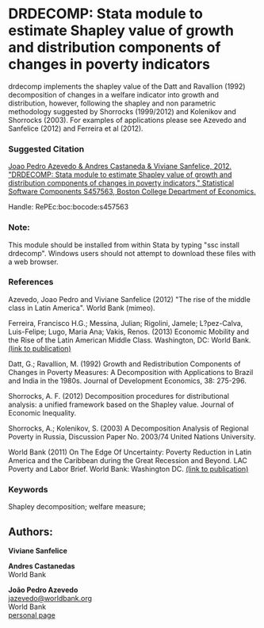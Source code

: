 ﻿# DRDECOMP: Stata module to estimate Shapley value of growth and distribution components of changes in poverty indicators

drdecomp implements the shapley value of the Datt and Ravallion (1992) decomposition of changes in a welfare indicator into growth and distribution, however, following the shapley and non parametric methodology suggested by Shorrocks (1999/2012) and Kolenikov and Shorrocks (2003). For examples of applications please see Azevedo and Sanfelice (2012) and Ferreira et al (2012).

### Suggested Citation

[Joao Pedro Azevedo & Andres Castaneda & Viviane Sanfelice, 2012. "DRDECOMP: Stata module to estimate Shapley value of growth and distribution components of changes in poverty indicators," Statistical Software Components S457563, Boston College Department of Economics.](https://ideas.repec.org/c/boc/bocode/s457563.html)

Handle: RePEc:boc:bocode:s457563 

### Note: 

This module should be installed from within Stata by typing "ssc install drdecomp". Windows users should not attempt to download these files with a web browser.

### References


Azevedo, Joao Pedro and Viviane Sanfelice (2012) "The rise of the middle class in Latin America". World Bank (mimeo).

Ferreira, Francisco H.G.; Messina, Julian; Rigolini, Jamele; L?pez-Calva, Luis-Felipe; Lugo, Maria Ana; Vakis, Renos. (2013) Economic Mobility and the Rise of the Latin American Middle Class. Washington, DC: World Bank.   [(link to publication)](http://hdl.handle.net/10986/11858)

Datt, G.; Ravallion, M. (1992) Growth and Redistribution Components of Changes in Poverty Measures: A Decomposition with Applications to Brazil and India in the 1980s. Journal of Development Economics, 38: 275-296.

Shorrocks, A. F. (2012) Decomposition procedures for distributional analysis: a unified framework based on the Shapley value. Journal of Economic Inequality.

Shorrocks, A.; Kolenikov, S. (2003) A Decomposition Analysis of Regional Poverty in Russia, Discussion Paper No. 2003/74 United Nations University.

World Bank (2011) On The Edge Of Uncertainty: Poverty Reduction in Latin America and the Caribbean during the Great Recession and Beyond. LAC Poverty and Labor Brief. World Bank: Washington DC.   [(link to publication)](http://hdl.handle.net/10986/17196)

### Keywords
Shapley decomposition; welfare measure;


## Authors: 

  **Viviane Sanfelice**  

  **Andres Castanedas**  
  World Bank  

  **João Pedro Azevedo**  
  [jazevedo@worldbank.org](mailto:jazevedo@worldbank.org)  
  World Bank  
  [personal page](http://www.worldbank.org/en/about/people/j/joao-pedro-azevedo)  

